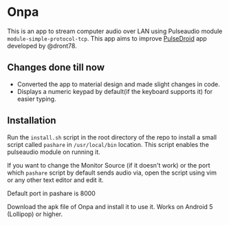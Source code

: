 # Onpa
This is an app to stream computer audio over LAN using Pulseaudio module `module-simple-protocol-tcp`.
This app aims to improve [PulseDroid](https://github.com/dront78/PulseDroid) app developed by @dront78.

## Changes done till now
- Converted the app to material design and made slight changes in code.
- Displays a numeric keypad by default(if the keyboard supports it) for easier typing.

## Installation
Run the `install.sh` script in the root directory of the repo to install a small script called `pashare` in `/usr/local/bin` location. This script enables the pulseaudio module on running it.

If you want to change the Monitor Source (if it doesn't work) or the port which `pashare` script by default sends audio via, open the script using vim or any other text editor and edit it.

Default port in pashare is 8000

Download the apk file of Onpa and install it to use it.
Works on Android 5 (Lollipop) or higher.
